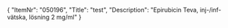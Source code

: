 {
  "ItemNr": "050196",
  "Title": "test",
  "Description": "Epirubicin Teva, inj-/inf-vätska, lösning 2 mg/ml"
}